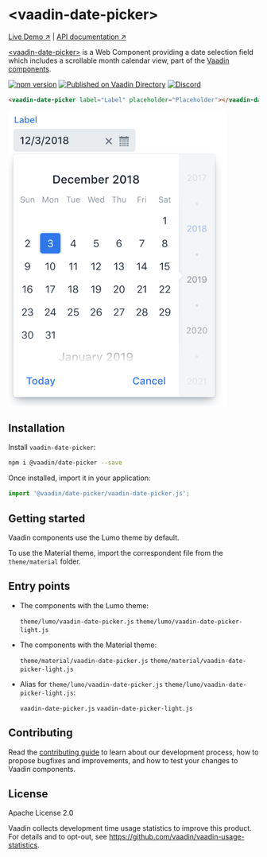 # &lt;vaadin-date-picker&gt;

[Live Demo ↗](https://vaadin.com/components/vaadin-date-picker/html-examples)
|
[API documentation ↗](https://vaadin.com/components/vaadin-date-picker/html-api)

[&lt;vaadin-date-picker&gt;](https://vaadin.com/components/vaadin-date-picker) is a Web Component providing a date selection field which includes a scrollable month calendar view, part of the [Vaadin components](https://vaadin.com/components).

[![npm version](https://badgen.net/npm/v/@vaadin/date-picker)](https://www.npmjs.com/package/@vaadin/date-picker)
[![Published on Vaadin Directory](https://img.shields.io/badge/Vaadin%20Directory-published-00b4f0.svg)](https://vaadin.com/directory/component/vaadindate-picker)
[![Discord](https://img.shields.io/discord/732335336448852018?label=discord)](https://discord.gg/PHmkCKC)

```html
<vaadin-date-picker label="Label" placeholder="Placeholder"></vaadin-date-picker>
```

[<img src="https://raw.githubusercontent.com/vaadin/web-components/master/packages/date-picker/screenshot.png" width="439" alt="Screenshot of vaadin-date-picker">](https://vaadin.com/components/vaadin-date-picker)

## Installation

Install `vaadin-date-picker`:

```sh
npm i @vaadin/date-picker --save
```

Once installed, import it in your application:

```js
import '@vaadin/date-picker/vaadin-date-picker.js';
```

## Getting started

Vaadin components use the Lumo theme by default.

To use the Material theme, import the correspondent file from the `theme/material` folder.

## Entry points

- The components with the Lumo theme:

  `theme/lumo/vaadin-date-picker.js`
  `theme/lumo/vaadin-date-picker-light.js`

- The components with the Material theme:

  `theme/material/vaadin-date-picker.js`
  `theme/material/vaadin-date-picker-light.js`

- Alias for `theme/lumo/vaadin-date-picker.js`
  `theme/lumo/vaadin-date-picker-light.js`:

  `vaadin-date-picker.js`
  `vaadin-date-picker-light.js`

## Contributing

Read the [contributing guide](https://vaadin.com/docs/latest/guide/contributing/overview) to learn about our development process, how to propose bugfixes and improvements, and how to test your changes to Vaadin components.

## License

Apache License 2.0

Vaadin collects development time usage statistics to improve this product. For details and to opt-out, see https://github.com/vaadin/vaadin-usage-statistics.
